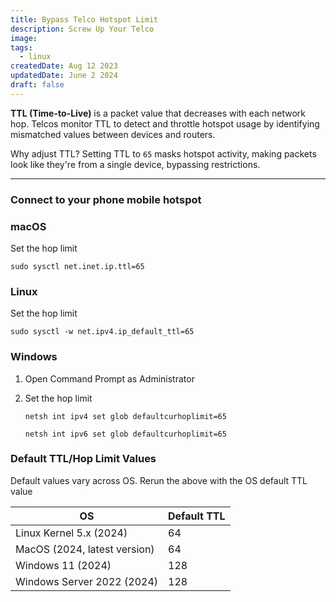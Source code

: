 ```yaml
---
title: Bypass Telco Hotspot Limit
description: Screw Up Your Telco
image:
tags:
  - linux
createdDate: Aug 12 2023
updatedDate: June 2 2024
draft: false
---
```


**TTL (Time-to-Live)** is a packet value that decreases with each network hop. Telcos monitor TTL to detect and throttle hotspot usage by identifying mismatched values between devices and routers.

Why adjust TTL? Setting TTL to `65` masks hotspot activity, making packets look like they're from a single device, bypassing restrictions.

---

### Connect to your phone mobile hotspot

### macOS

Set the hop limit

```shell
sudo sysctl net.inet.ip.ttl=65
```

### Linux

Set the hop limit

```shell
sudo sysctl -w net.ipv4.ip_default_ttl=65
```

### Windows

1. Open Command Prompt as Administrator
2. Set the hop limit

   ```shell
   netsh int ipv4 set glob defaultcurhoplimit=65
   ```

   ```shell
   netsh int ipv6 set glob defaultcurhoplimit=65
   ```

### Default TTL/Hop Limit Values

Default values vary across OS. Rerun the above with the OS default TTL value

| OS                           | Default TTL |
| ---------------------------- | ----------- |
| Linux Kernel 5.x (2024)      | 64          |
| MacOS (2024, latest version) | 64          |
| Windows 11 (2024)            | 128         |
| Windows Server 2022 (2024)   | 128         |
